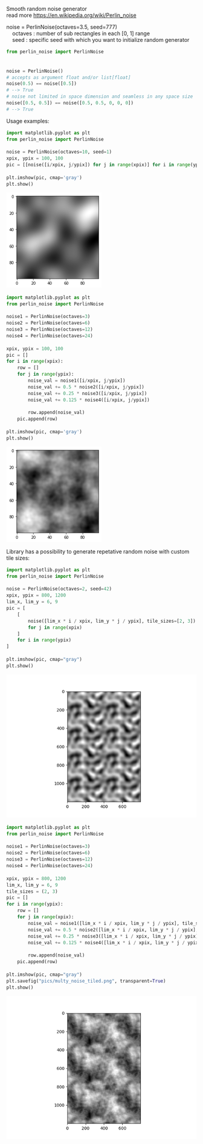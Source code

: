 Smooth random noise generator  
read more https://en.wikipedia.org/wiki/Perlin_noise  


noise = PerlinNoise(octaves=3.5, seed=777)  
 &nbsp;&nbsp;&nbsp;&nbsp;octaves : number of sub rectangles in each [0, 1] range  
 &nbsp;&nbsp;&nbsp;&nbsp;seed : specific seed with which you want to initialize random generator  


```python
from perlin_noise import PerlinNoise


noise = PerlinNoise()
# accepts as argument float and/or list[float]
noise(0.5) == noise([0.5])
# --> True
# noise not limited in space dimension and seamless in any space size
noise([0.5, 0.5]) == noise([0.5, 0.5, 0, 0, 0])
# --> True
```

Usage examples:
```python
import matplotlib.pyplot as plt
from perlin_noise import PerlinNoise

noise = PerlinNoise(octaves=10, seed=1)
xpix, ypix = 100, 100
pic = [[noise([i/xpix, j/ypix]) for j in range(xpix)] for i in range(ypix)]

plt.imshow(pic, cmap='gray')
plt.show()
```
![png](pics/output_4_0.png)

```python
import matplotlib.pyplot as plt
from perlin_noise import PerlinNoise

noise1 = PerlinNoise(octaves=3)
noise2 = PerlinNoise(octaves=6)
noise3 = PerlinNoise(octaves=12)
noise4 = PerlinNoise(octaves=24)

xpix, ypix = 100, 100
pic = []
for i in range(xpix):
    row = []
    for j in range(ypix):
        noise_val = noise1([i/xpix, j/ypix])
        noise_val += 0.5 * noise2([i/xpix, j/ypix])
        noise_val += 0.25 * noise3([i/xpix, j/ypix])
        noise_val += 0.125 * noise4([i/xpix, j/ypix])

        row.append(noise_val)
    pic.append(row)

plt.imshow(pic, cmap='gray')
plt.show()
```

![png](pics/output_5_0.png)


Library has a possibility to generate repetative random noise with custom tile sizes:

```python
import matplotlib.pyplot as plt
from perlin_noise import PerlinNoise

noise = PerlinNoise(octaves=2, seed=42)
xpix, ypix = 800, 1200
lim_x, lim_y = 6, 9
pic = [
    [
        noise([lim_x * i / xpix, lim_y * j / ypix], tile_sizes=[2, 3])
        for j in range(xpix)
    ]
    for i in range(ypix)
]

plt.imshow(pic, cmap="gray")
plt.show()
```

![png](pics/smooth_tiled.png)

```python
import matplotlib.pyplot as plt
from perlin_noise import PerlinNoise

noise1 = PerlinNoise(octaves=3)
noise2 = PerlinNoise(octaves=6)
noise3 = PerlinNoise(octaves=12)
noise4 = PerlinNoise(octaves=24)

xpix, ypix = 800, 1200
lim_x, lim_y = 6, 9
tile_sizes = (2, 3)
pic = []
for i in range(ypix):
    row = []
    for j in range(xpix):
        noise_val = noise1([lim_x * i / xpix, lim_y * j / ypix], tile_sizes)
        noise_val += 0.5 * noise2([lim_x * i / xpix, lim_y * j / ypix], tile_sizes)
        noise_val += 0.25 * noise3([lim_x * i / xpix, lim_y * j / ypix], tile_sizes)
        noise_val += 0.125 * noise4([lim_x * i / xpix, lim_y * j / ypix], tile_sizes)

        row.append(noise_val)
    pic.append(row)

plt.imshow(pic, cmap="gray")
plt.savefig("pics/multy_noise_tiled.png", transparent=True)
plt.show()
```
![png](pics/multy_noise_tiled.png)